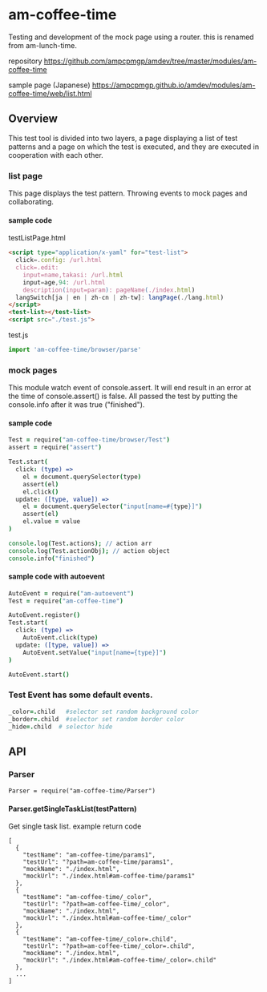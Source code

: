 # am-coffee-time
Testing and development of the mock page using a router.
this is renamed from am-lunch-time.

repository
https://github.com/ampcpmgp/amdev/tree/master/modules/am-coffee-time

sample page (Japanese)
https://ampcpmgp.github.io/amdev/modules/am-coffee-time/web/list.html


## Overview
This test tool is divided into two layers, a page displaying a list of test patterns and a page on which the test is executed, and they are executed in cooperation with each other.

### list page
This page displays the test pattern. Throwing events to mock pages and collaborating.

#### sample code

testListPage.html
```html
<script type="application/x-yaml" for="test-list">
  click=.config: /url.html
  click=.edit:
    input=name,takasi: /url.html
    input=age,94: /url.html
    description(input=param): pageName(./index.html)
  langSwitch[ja | en | zh-cn | zh-tw]: langPage(./lang.html)
</script>
<test-list></test-list>
<script src="./test.js">
```

test.js
```javascript
import 'am-coffee-time/browser/parse'
```

### mock pages
This module watch event of console.assert.
It will end result in an error at the time of console.assert() is false.
All passed the test by putting the console.info after it was true ("finished").

#### sample code
```coffee
Test = require("am-coffee-time/browser/Test")
assert = require("assert")

Test.start(
  click: (type) =>
    el = document.querySelector(type)
    assert(el)
    el.click()
  update: ([type, value]) =>
    el = document.querySelector("input[name=#{type}]")
    assert(el)
    el.value = value
)

console.log(Test.actions); // action arr
console.log(Test.actionObj); // action object
console.info("finished")
```


#### sample code with autoevent
```coffee
AutoEvent = require("am-autoevent")
Test = require("am-coffee-time")

AutoEvent.register()
Test.start(
  click: (type) =>
    AutoEvent.click(type)
  update: ([type, value]) =>
    AutoEvent.setValue("input[name={type}]")
)

AutoEvent.start()
```

### Test Event has some default events.
```coffee
_color=.child   #selector set random background color
_border=.child  #selector set random border color
_hide=.child  # selector hide
```

## API
### Parser
```
Parser = require("am-coffee-time/Parser")
```
#### Parser.getSingleTaskList(testPattern)
Get single task list.
example return code
```
[
  {
    "testName": "am-coffee-time/params1",
    "testUrl": "?path=am-coffee-time/params1",
    "mockName": "./index.html",
    "mockUrl": "./index.html#am-coffee-time/params1"
  },
  {
    "testName": "am-coffee-time/_color",
    "testUrl": "?path=am-coffee-time/_color",
    "mockName": "./index.html",
    "mockUrl": "./index.html#am-coffee-time/_color"
  },
  {
    "testName": "am-coffee-time/_color=.child",
    "testUrl": "?path=am-coffee-time/_color=.child",
    "mockName": "./index.html",
    "mockUrl": "./index.html#am-coffee-time/_color=.child"
  },
  ...
]
```

